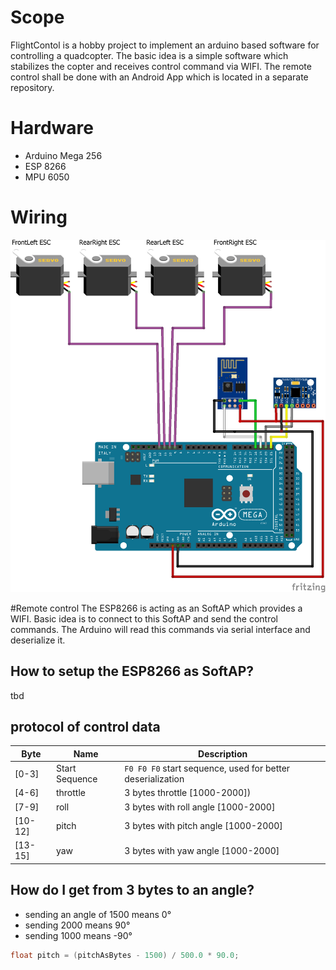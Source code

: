 # Scope  

FlightContol is a hobby project to implement an arduino based software for controlling a quadcopter.
The basic idea is a simple software which stabilizes the copter and receives control command via WIFI. 
The remote control shall be done with an Android App which is located in a separate repository.  

# Hardware  
- Arduino Mega 256  
- ESP 8266  
- MPU 6050  

# Wiring  
![Alt text](Arduino_mega_flightControl.png?raw=true "wiring")

#Remote control
The ESP8266 is acting as an SoftAP which provides a WIFI.
Basic idea is to connect to this SoftAP and send the control commands. 
The Arduino will read this commands via serial interface and deserialize it.

## How to setup the ESP8266 as SoftAP?  
 tbd

## protocol of control data  
|Byte|Name|Description|
|---|---|---|
|[0-3]|Start Sequence|`F0 F0 F0` start sequence, used for better deserialization|
|[4-6]|throttle|3 bytes throttle [1000-2000])|
|[7-9]|roll|3 bytes with roll angle [1000-2000]|
|[10-12]|pitch|3 bytes with pitch angle [1000-2000]|
|[13-15]|yaw|3 bytes with yaw angle [1000-2000]|

## How do I get from 3 bytes to an angle?  
- sending an angle of 1500 means 0°
- sending 2000 means 90°
- sending 1000 means -90°  
```c
float pitch = (pitchAsBytes - 1500) / 500.0 * 90.0; 
```
